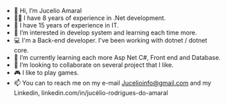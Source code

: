 - 👋 Hi, I’m Jucelio Amaral
- 👨‍💻 I have 8 years of experience in .Net development.
- 👀 I have 15 years of experience in IT.
- 👀 I’m interested in develop system and learning each time more.
- 💻 I'm a Back-end developer. I've been working with dotnet / dotnet core.
- 🌱 I’m currently learning each more Asp Net C#, Front end and Database.
- 💞️ I’m looking to collaborate on several project that I like.
- 🎮 I like to play games.
- 📫 You can to reach me on my e-mail Jucelioinfo@gmail.com and my Linkedin, linkedin.com/in/jucélio-rodrigues-do-amaral

<!---
JucelioAmaral/JucelioAmaral is a ✨ special ✨ repository because its `README.md` (this file) appears on your GitHub profile.
You can click the Preview link to take a look at your changes.
--->
